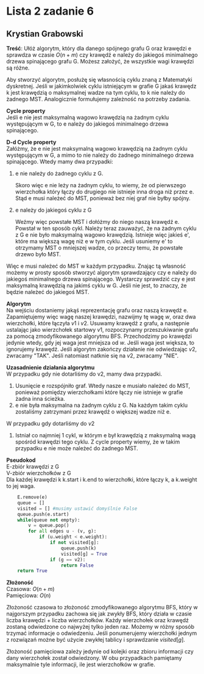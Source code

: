 # Lista 2 zadanie 6
## Krystian Grabowski
**Treść**: Ułóż algorytm, który dla danego spójnego grafu G oraz krawędzi e sprawdza w czasie $O(n+m)$ czy krawędź e należy do jakiegoś minimalnego drzewa spinającego grafu G. Możesz założyć, że wszystkie wagi krawędzi są różne.

Aby stworzyć algorytm, posłużę się własnością cyklu znaną z Matematyki dyskretnej. Jeśli w jakimkolwiek cyklu istniejącym w grafie G jakaś krawędz k jest krawędzią o maksymalnej wadze na tym cyklu, to k nie należy do żadnego MST. Analogicznie formułujemy zależność na potrzeby zadania.

**Cycle property** \
Jeśli e nie jest maksymalną wagowo krawędzią na żadnym cyklu występującym w G, to e należy do jakiegoś minimalnego drzewa spinającego.

**D-d Cycle property** \
Załóżmy, że e nie jest maksymalną wagowo krawędzią na żadnym cyklu występującym w G, a mimo to nie należy do żadnego minimalnego drzewa spinającego. Wtedy mamy dwa przypadki:

1. e nie należy do żadnego cyklu z G.

   Skoro więc e nie leży na żadnym cyklu, to wiemy, że od pierwszego wierzchołka który łączy do drugiego nie istnieje inna droga niż przez e. Stąd e musi należeć do MST, ponieważ bez niej graf nie byłby spójny. 
2. e należy do jakiegoś cyklu z G

   Weźmy więc powstałe MST i dołóżmy do niego naszą krawędź e. Powstał w ten sposób cykl. Należy teraz zauważyć, że na żadnym cyklu z G e nie było maksymalną wagowo krawędzią. Istnieje więc jakieś e', które ma większą wagę niż e w tym cyklu. Jeśli usuniemy e' to otrzymamy MST o mniejszej wadze, co przeczy temu, że powstałe drzewo było MST.

Więc e musi należeć do MST w każdym przypadku. Znając tą własność możemy w prosty sposób stworzyć algorytm sprawdzający czy e należy do jakiegoś minimalnego drzewa spinającego. Wystarczy sprawdzić czy e jest maksymalną krawędzią na jakimś cyklu w G. Jeśli nie jest, to znaczy, że będzie należeć do jakiegoś MST.

**Algorytm**\
Na wejściu dostaniemy jakąś reprezentację grafu oraz naszą krawędź e. Zapamiętujemy więc wagę naszej krawędzi, nazwijmy tę wagę $w$, oraz dwa wierzchołki, które łączyła $v1$ i $v2$. Usuwamy krawędź z grafu, a następnie ustalając jako wierzchołek startowy $v1$, rozpoczynamy przeszukiwanie grafu za pomocą zmodyfikowanego algorytmu BFS. Przechodzimy po krawędzi jedynie wtedy, gdy jej waga jest mniejsza od $w$. Jeśli waga jest większa, to ignorujemy krawędź. Jeśli algorytm zakończy działanie nie odwiedzając $v2$, zwracamy "TAK". Jeśli natomiast natknie się na $v2$, zwracamy "NIE".

**Uzasadnienie działania algorytmu**\
W przypadku gdy nie dotarliśmy do v2, mamy dwa przypadki.
1. Usunięcie e rozspójniło graf. Wtedy nasze e musiało należeć do MST, ponieważ pomiędzy wierzchołkami które łączy nie istnieje w grafie żadna inna ścieżka.
2. e nie była maksymalna na żadnym cyklu z G. Na każdym takim cyklu zostaliśmy zatrzymani przez krawędź o większej wadze niż e.

W przypadku gdy dotarliśmy do $v2$
1. Istniał co najmniej 1 cykl, w którym e był krawędzią z maksymalną wagą spośród krawędzi tego cyklu. Z cycle property wiemy, że w takim przypadku e nie może należeć do żadnego MST.

**Pseudokod**\
E-zbiór krawędzi z G\
V-zbiór wierzchołków z G\
Dla każdej krawędzi k k.start i k.end to wierzchołki, które łączy k, a k.weight to jej waga.

    
```python
    E.remove(e)
    queue = []
    visited = [] #musimy ustawić domyślnie False
    queue.push(e.start)
    while(queue not empty):
        v = queue.pop()
        for all edges u - (v, g):
            if (u.weight < e.weight):
                if not visited[g]:
                    queue.push(k)
                    visited[g] = True
                if (g == v2):
                    return False
    return True
``` 

**Złożoność**\
Czasowa: $O(n+m)$ \
Pamięciowa: $O(n)$ 

Złożoność czasowa to złożoność zmodyfikowanego algorytmu BFS, który w najgorszym przypadku zachowa się jak zwykły BFS, który działa w czasie liczba krawędzi + liczba wierzchołków. Każdy wierzchołek oraz krawędź zostaną odwiedzone co najwyżej tylko jeden raz. Możemy w różny sposób trzymać informacje o odwiedzeniu. Jeśli ponumerujemy wierzchołki jednym z rozwiązań możne być użycie zwykłej tablicy i sprawdzanie $visited[g]$.

Złożoność pamięciowa zależy jedynie od kolejki oraz zbioru informacji czy dany wierzchołek został odwiedzony. W obu przypadkach pamiętamy maksymalnie tyle informacji, ile jest wierzchołków w grafie.
